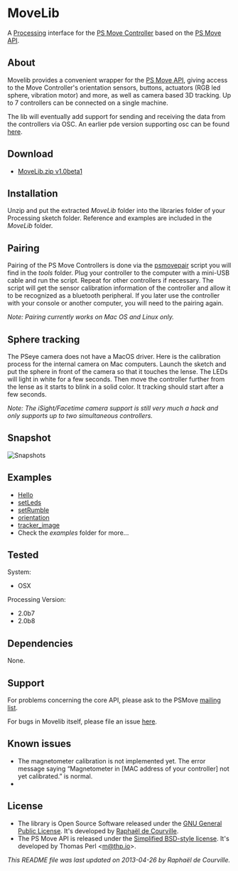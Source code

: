 # MoveLib

A [Processing](http://processing.org/) interface for the [PS Move Controller](http://en.wikipedia.org/wiki/PlayStation_Move) based on the [PS Move API](http://thp.io/2010/psmove/).

## About

Movelib provides a convenient wrapper for the [PS Move API](http://thp.io/2010/psmove/), giving access to the Move Controller's orientation sensors, buttons, actuators (RGB led sphere, vibration motor) and more, as well as camera based 3D tracking. Up to 7 controllers can be connected on a single machine.

The lib will eventually add support for sending and receiving the data from the controllers via OSC. An earlier pde version supporting osc can be found [here](https://github.com/SableRaf/MoveP5).

## Download

* [MoveLib.zip v1.0beta1](https://raw.github.com/SableRaf/movelib/master/download/MoveLib.zip)

## Installation

Unzip and put the extracted *MoveLib* folder into the libraries folder of your Processing sketch folder. Reference and examples are included in the *MoveLib* folder.

## Pairing

Pairing of the PS Move Controllers is done via the [psmovepair](https://raw.github.com/SableRaf/movelib/master/tools/psmovepair) script you will find in the *tools* folder. Plug your controller to the computer with a mini-USB cable and run the script. Repeat for other controllers if necessary. The script will get the sensor calibration information of the controller and allow it to be recognized as a bluetooth peripheral. If you later use the controller with your console or another computer, you will need to the pairing again.

*Note: Pairing currently works on Mac OS and Linux only.*

## Sphere tracking

The PSeye camera does not have a MacOS driver. Here is the calibration process for the internal camera on Mac computers. Launch the sketch and put the sphere in front of the camera so that it touches the lense. The LEDs will light in white for a few seconds. Then move the controller further from the lense as it starts to blink in a solid color. It tracking should start after a few seconds.

*Note: The iSight/Facetime camera support is still very much a hack and only supports up to two simultaneous controllers.*

## Snapshot

![Snapshots](https://raw.github.com/SableRaf/movelib/master/reference/capture.png)

## Examples

* [Hello](https://raw.github.com/SableRaf/movelib/master/MoveLib/examples/Hello/Hello.pde)
* [setLeds](https://raw.github.com/SableRaf/movelib/master/MoveLib/examples/setLeds/setLeds.pde)
* [setRumble](https://raw.github.com/SableRaf/movelib/master/MoveLib/examples/setRumble/setRumble.pde)
* [orientation](https://raw.github.com/SableRaf/movelib/master/MoveLib/examples/orientation/orientation.pde)
* [tracker_image](https://raw.github.com/SableRaf/movelib/master/MoveLib/examples/tracker_image/tracker_image.pde)
* Check the *examples* folder for more...

## Tested

System:

* OSX

Processing Version:

* 2.0b7
* 2.0b8

## Dependencies

None.

## Support

For problems concerning the core API, please ask to the PSMove [mailing list](https://lists.ims.tuwien.ac.at/mailman/listinfo/psmove).

For bugs in Movelib itself, please file an issue [here](https://github.com/SableRaf/movelib/issues).

## Known issues

* The magnetometer calibration is not implemented yet. The error message saying “Magnetometer in [MAC address of your controller] not yet calibrated.” is normal.
* 

## License

* The library is Open Source Software released under the [GNU General Public License](https://raw.github.com/SableRaf/movelib/master/reference/LICENSE.txt). It's developed by [Raphaël de Courville](https://vimeo.com/sableraf/).
* The PS Move API is released under the [Simplified BSD-style license](https://raw.github.com/thp/psmoveapi/master/COPYING). It's developed by Thomas Perl <[m@thp.io](mailto:m@thp.io)>.

*This README file was last updated on 2013-04-26 by Raphaël de Courville.*
